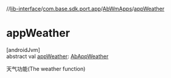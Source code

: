//[lib-interface](../../../index.md)/[com.base.sdk.port.app](../index.md)/[AbWmApps](index.md)/[appWeather](app-weather.md)

# appWeather

[androidJvm]\
abstract val [appWeather](app-weather.md): [AbAppWeather](../-ab-app-weather/index.md)

天气功能(The weather function)
